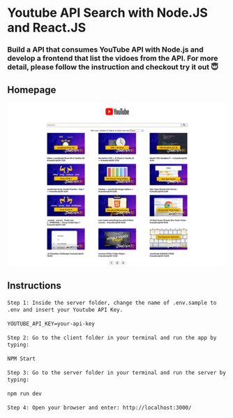 # Youtube API Search with Node.JS and React.JS

### Build a API that consumes YouTube API with Node.js and develop a frontend that list the vidoes from the API. For more detail, please follow the instruction and checkout try it out 😇

## Homepage

![homepage](client/src/homepage.png)

## Instructions

```text
Step 1: Inside the server folder, change the name of .env.sample to .env and insert your Youtube API Key.

YOUTUBE_API_KEY=your-api-key

Step 2: Go to the client folder in your terminal and run the app by typing:

NPM Start

Step 3: Go to the server folder in your terminal and run the server by typing:

npm run dev

Step 4: Open your browser and enter: http://localhost:3000/
```
